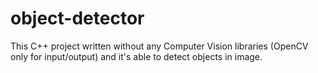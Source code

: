 # object-detector
This C++ project written without any Computer Vision libraries (OpenCV only for input/output) and it's able to detect objects in image.
